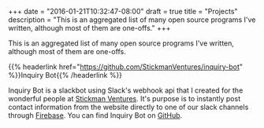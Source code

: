 +++
date = "2016-01-21T10:32:47-08:00"
draft = true
title = "Projects"
description = "This is an aggregated list of many open source programs I've written, although most of them are one-offs."
+++

This is an aggregated list of many open source programs I've written, although most of them are one-offs.

{{% headerlink href="https://github.com/StickmanVentures/inquiry-bot" %}}Inquiry Bot{{% /headerlink %}}

Inquiry Bot is a slackbot using Slack's webhook api that I created for the wonderful people at
[Stickman Ventures](https://www.stickmanventures.com/). It's purpose is to instantly post contact
information from the website directly to one of our slack channels through
[Firebase](https://www.firebase.com/). You can find Inquiry Bot on
[GitHub](https://github.com/StickmanVentures/inquiry-bot).
